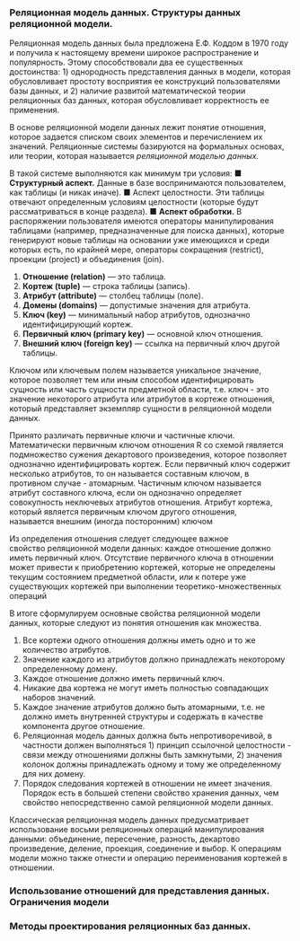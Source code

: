 ### Реляционная модель данных. Структуры данных реляционной модели. 
Реляционная модель данных была предложена Е.Ф. Коддом в 1970 году и получила к настоящему времени широкое распространение и популярность. Этому способствовали два ее существенных достоинства: 1) однородность представления данных в модели, которая обусловливает простоту восприятия ее конструкций пользователями базы данных, и 2) наличие развитой математической теории реляционных баз данных, которая обусловливает корректность ее применения.

В основе реляционной модели данных лежит понятие отношения, которое задается списком своих элементов и перечислением их значений.
Реляционные системы базируются на формальных основах, или теории, которая называется _реляционной моделью_ _данных._

В такой системе выполняются как минимум три условия:
■ **Структурный аспект.** Данные в базе воспринимаются пользователем, как таблицы (и никак иначе).
■ Аспект целостности. Эти таблицы отвечают определенным условиям целостности (которые будут рассматриваться в конце раздела).
■ **Аспект обработки.** В распоряжении пользователя имеются операторы манипулирования таблицами (например, предназначенные для поиска данных), которые генерируют новые таблицы на основании уже имеющихся и среди которых есть, по крайней мере, операторы сокращения (restrict), проекции (project) и объединения (join).

1. **Отношение (relation)** — это таблица.
2. **Кортеж (tuple)** — строка таблицы (запись).
3. **Атрибут (attribute)** — столбец таблицы (поле).
4. **Домены (domains)** — допустимые значения для атрибута.
5. **Ключ (key)** — минимальный набор атрибутов, однозначно идентифицирующий кортеж.
6. **Первичный ключ (primary key)** — основной ключ отношения.
7. **Внешний ключ (foreign key)** — ссылка на первичный ключ другой таблицы.

Ключом или ключевым полем называется уникальное значение, которое позволяет тем или иным способом идентифицировать сущность или часть сущности предметной области, т.е. ключ - это значение некоторого атрибута или атрибутов в кортеже отношения, который представляет экземпляр сущности в реляционной модели данных.

Принято различать первичные ключи и частичные ключи. Математически первичным ключом отношения R со схемой rявляется подмножество сужения декартового произведения, которое позволяет однозначно идентифицировать кортеж. Если первичный ключ содержит несколько атрибутов, то он называется составным ключом, в противном случае - атомарным. Частичным ключом называется атрибут составного ключа, если он однозначно определяет совокупность неключевых атрибутов отношения. Атрибут кортежа, который является первичным ключом другого отношения, называется внешним (иногда посторонним) ключом


Из определения отношения следует следующее важное свойство реляционной модели данных: каждое отношение должно иметь первичный ключ. Отсутствие первичного ключа в отношении может привести к приобретению кортежей, которые не определены текущим состоянием предметной области, или к потере уже существующих кортежей при выполнении теоретико-множественных операций

В итоге сформулируем основные свойства реляционной модели данных, которые следуют из понятия отношения как множества.

1. Все кортежи одного отношения должны иметь одно и то же количество атрибутов.
2. Значение каждого из атрибутов должно принадлежать некоторому определенному домену.
3. Каждое отношение должно иметь первичный ключ.
4. Никакие два кортежа не могут иметь полностью совпадающих наборов значений.
5. Каждое значение атрибутов должно быть атомарными, т.е. не должно иметь внутренней структуры и содержать в качестве компонента другое отношение.
6. Реляционная модель данных должна быть непротиворечивой, в частности должен выполняться 1) принцип ссылочной целостности - связи между отношениями должны быть замкнутыми, 2) значения колонок должны принадлежать одному и тому же определенному для них домену.
7. Порядок следования кортежей в отношении не имеет значения. Порядок есть в большей степени свойство хранения данных, чем свойство непосредственно самой реляционной модели данных.

Классическая реляционная модель данных предусматривает использование восьми реляционных операций манипулирования данными: объединение, пересечение, разность, декартово произведение, деление, проекция, соединение и выбор. К операциям модели можно также отнести и операцию переименования кортежей в отношении.

### Использование отношений для представления данных. Ограничения модели
### Методы проектирования реляционных баз данных.
